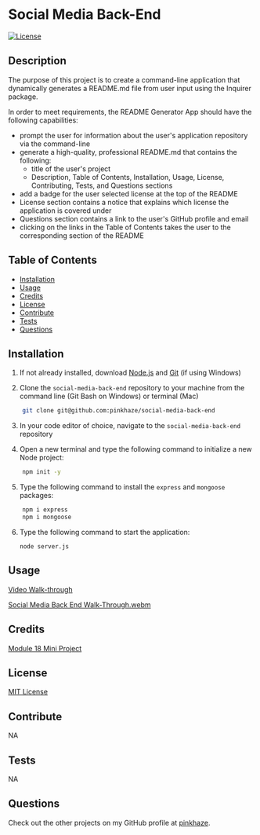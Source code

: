 # Social Media Back-End

  [![License](https://img.shields.io/badge/License-MIT-orange.svg)](https://choosealicense.com/licenses/mit/)

  ## Description

  The purpose of this project is to create a command-line application that dynamically generates a README.md file from user input using the Inquirer package.
  
  In order to meet requirements, the README Generator App should have the following capabilities:

 * prompt the user for information about the user's application repository via the command-line
 * generate a high-quality, professional README.md that contains the following:
      - title of the user's project
      - Description, Table of Contents, Installation, Usage, License, Contributing, Tests, and Questions sections
 * add a badge for the user selected license at the top of the README
 * License section contains a notice that explains which license the application is covered under
 * Questions section contains a link to the user's GitHub profile and email
 * clicking on the links in the Table of Contents takes the user to the corresponding section of the README

  ## Table of Contents
  - [Installation](#installation)
  - [Usage](#usage)
  - [Credits](#credits)
  - [License](#license)
  - [Contribute](#contribute)
  - [Tests](#tests)
  - [Questions](#questions)
  
  ## Installation

  1. If not already installed, download [Node.js](https://nodejs.org/en/download) and [Git](https://git-scm.com) (if using Windows)
  
  2. Clone the `social-media-back-end` repository to your machine from the command line (Git Bash on Windows) or terminal (Mac)
  
  ```bash
      git clone git@github.com:pinkhaze/social-media-back-end
  ```

  3. In your code editor of choice, navigate to the `social-media-back-end` repository

  4. Open a new terminal and type the following command to initialize a new Node project:

  ```bash
      npm init -y
  ```

  5. Type the following command to install the `express` and `mongoose` packages:

  ```bash
      npm i express
      npm i mongoose
  ```

 6. Type the following command to start the application:

        node server.js

  ## Usage

  [Video Walk-through](https://drive.google.com/file/d/1abiVThM2o9MUkr-O42iWScVEhLtummAh/view?usp=drive_link)


  [Social Media Back End Walk-Through.webm](https://github.com/pinkhaze/social-media-back-end/assets/55771228/991e4c13-8340-4096-845d-a6d79546ff66)

  ## Credits

  [Module 18 Mini Project](https://git.bootcampcontent.com/University-of-Minnesota/UofM-VIRT-FSF-PT-04-2023-U-LOLC-ENTG/-/tree/main/18-NoSQL/01-Activities/28-Stu_Mini-Project)

  ## License

  [MIT License](https://choosealicense.com/licenses/mit/)

  ## Contribute

  NA
  
  ## Tests

  NA

  ## Questions

  Check out the other projects on my GitHub profile at [pinkhaze](https://github.com/pinkhaze).
